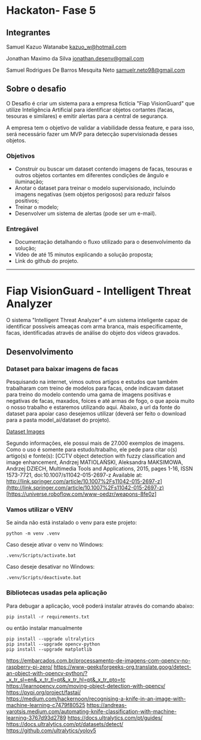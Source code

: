 # Hackaton- Fase 5


## Integrantes

Samuel Kazuo Watanabe
kazuo_w@hotmail.com

Jonathan Maximo da Silva
jonathan.desenv@gmail.com

Samuel Rodrigues De Barros Mesquita Neto
samuelr.neto98@gmail.com


## Sobre o desafio

O Desafio é criar um sistema para a empresa fictícia "Fiap VisionGuard" que utilize Inteligência Artificial para identificar objetos cortantes (facas, tesouras e similares) e emitir alertas para a central de segurança.

A empresa tem o objetivo de validar a viabilidade dessa feature, e para isso, será necessário fazer um MVP para detecção supervisionada desses objetos.

### Objetivos

-  Construir ou buscar um dataset contendo imagens de facas, tesouras e outros objetos cortantes em diferentes condições de ângulo e iluminação;
-  Anotar o dataset para treinar o modelo supervisionado, incluindo imagens negativas (sem objetos perigosos) para reduzir falsos positivos;
-  Treinar o modelo;
-  Desenvolver um sistema de alertas (pode ser um e-mail).

### Entregável
-  Documentação detalhando o fluxo utilizado para o desenvolvimento da solução;
-  Vídeo de até 15 minutos explicando a solução proposta;
-  Link do github do projeto.

---

# Fiap VisionGuard - Intelligent Threat Analyzer

O sistema "Intelligent Threat Analyzer" é um sistema inteligente capaz de identificar possíveis ameaças com arma branca, mais especificamente, facas, identificadas através de análise do objeto dos vídeos gravados.

## Desenvolvimento

### Dataset para baixar imagens de facas

Pesquisando na internet, vimos outros artigos e estudos que também trabalharam com treino de modelos para facas, onde indicavam dataset para treino do modelo contendo uma gama de imagens positivas e negativas de facas, maxados, foices e até armas de fogo, o que apoia muito o nosso trabalho e estaremos utilizando aqui. Abaixo, a url da fonte do dataset para apoiar caso desejemos utilizar (deverá ser feito o download para a pasta model_ai/dataset do projeto).

[Dataset Images](https://universe.roboflow.com/www-oedzr/weapons-8fe0z/browse?queryText=&pageSize=50&startingIndex=0&browseQuery=true)

Segundo informações, ele possui mais de 27.000 exemplos de imagens. Como o uso é somente para estudo/trabalho, ele pede para citar o(s) artigo(s) e fonte(s): [CCTV object detection with fuzzy classification and image enhancement, Andrzej MATIOLAŃSKI, Aleksandra MAKSIMOWA, Andrzej DZIECH, Multimedia Tools and Applications, 2015, pages 1-16, ISSN 1573-7721, doi:10.1007/s11042-015-2697-z
Available at: http://link.springer.com/article/10.1007%2Fs11042-015-2697-z](http://link.springer.com/article/10.1007%2Fs11042-015-2697-z)
[https://universe.roboflow.com/www-oedzr/weapons-8fe0z]

### Vamos utilizar o VENV

Se ainda não está instalado o venv para este projeto:
```
python -m venv .venv
```

Caso deseje ativar o venv no Windows:

```
.venv/Scripts/activate.bat
```

Caso deseje desativar no Windows:

```
.venv/Scripts/deactivate.bat
```

### Bibliotecas usadas pela aplicação

Para debugar a aplicação, você poderá instalar através do comando abaixo:

```
pip install -r requirements.txt
```

ou então instalar manualmente

```
pip install --upgrade ultralytics
pip install --upgrade opencv-python
pip install --upgrade matplotlib
```

https://embarcados.com.br/processamento-de-imagens-com-opencv-no-raspberry-pi-zero/
https://www-geeksforgeeks-org.translate.goog/detect-an-object-with-opencv-python/?_x_tr_sl=en&_x_tr_tl=pt&_x_tr_hl=pt&_x_tr_pto=tc
https://learnopencv.com/moving-object-detection-with-opencv/
https://pypi.org/project/fastai/
https://medium.com/hackernoon/recognising-a-knife-in-an-image-with-machine-learning-c7479f80525
https://andreas-varotsis.medium.com/automating-knife-classification-with-machine-learning-3767d93d2789
https://docs.ultralytics.com/pt/guides/
https://docs.ultralytics.com/pt/datasets/detect/
https://github.com/ultralytics/yolov5

